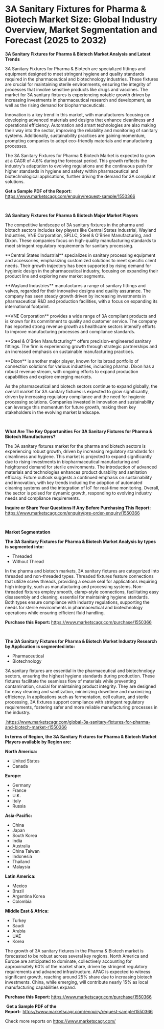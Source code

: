 <p><h1>3A Sanitary Fixtures for Pharma & Biotech Market Size: Global Industry Overview, Market Segmentation and Forecast (2025 to 2032)</h1></p><p><strong>3A Sanitary Fixtures for Pharma & Biotech Market Analysis and Latest Trends</strong></p>
<p><p>3A Sanitary Fixtures for Pharma & Biotech are specialized fittings and equipment designed to meet stringent hygiene and quality standards required in the pharmaceutical and biotechnology industries. These fixtures are crucial for maintaining sterile environments, ensuring the integrity of processes that involve sensitive products like drugs and vaccines. The market for 3A sanitary fixtures is experiencing notable growth driven by increasing investments in pharmaceutical research and development, as well as the rising demand for biopharmaceuticals.</p><p>Innovation is a key trend in this market, with manufacturers focusing on developing advanced materials and designs that enhance cleanliness and operational efficiency. Automation and smart technologies are also making their way into the sector, improving the reliability and monitoring of sanitary systems. Additionally, sustainability practices are gaining momentum, prompting companies to adopt eco-friendly materials and manufacturing processes.</p><p>The 3A Sanitary Fixtures for Pharma & Biotech Market is expected to grow at a CAGR of 4.6% during the forecast period. This growth reflects the industry's adaptation to evolving regulations and the continuous push for higher standards in hygiene and safety within pharmaceutical and biotechnological applications, further driving the demand for 3A compliant solutions.</p></p>
<p><strong>Get a Sample PDF of the Report:&nbsp;</strong> <a href="https://www.marketscagr.com/enquiry/request-sample/1550366?utm_campaign=2935&utm_medium=2&utm_source=Github&utm_content=ia&utm_term=11042025&utm_id=3a-sanitary-fixtures-for-pharma-biotech">https://www.marketscagr.com/enquiry/request-sample/1550366</a></p>
<p>&nbsp;</p>
<p><strong>3A Sanitary Fixtures for Pharma & Biotech Major Market Players</strong></p>
<p><p>The competitive landscape of 3A sanitary fixtures in the pharma and biotech sectors includes key players like Central States Industrial, Wayland Industries, VNE Corporation, SPLLC, Steel & O'Brien Manufacturing, and Dixon. These companies focus on high-quality manufacturing standards to meet stringent regulatory requirements for sanitary processing.</p><p>**Central States Industrial** specializes in sanitary processing equipment and accessories, emphasizing customized solutions to meet specific client needs. Their growth trajectory has been supported by rising demand for hygienic design in the pharmaceutical industry, focusing on expanding their product line and exploring new market segments.</p><p>**Wayland Industries** manufactures a range of sanitary fittings and valves, regarded for their innovative designs and quality assurance. The company has seen steady growth driven by increasing investments in pharmaceutical R&D and production facilities, with a focus on expanding its international footprint.</p><p>**VNE Corporation** provides a wide range of 3A compliant products and is known for its commitment to quality and customer service. The company has reported strong revenue growth as healthcare sectors intensify efforts to improve manufacturing processes and compliance standards.</p><p>**Steel & O'Brien Manufacturing** offers precision-engineered sanitary fittings. The firm is experiencing growth through strategic partnerships and an increased emphasis on sustainable manufacturing practices.</p><p>**Dixon** is another major player, known for its broad portfolio of connection solutions for various industries, including pharma. Dixon has a robust revenue stream, with ongoing efforts to expand production capabilities and explore emerging markets.</p><p>As the pharmaceutical and biotech sectors continue to expand globally, the overall market for 3A sanitary fixtures is expected to grow significantly, driven by increasing regulatory compliance and the need for hygienic processing solutions. Companies invested in innovation and sustainability can leverage this momentum for future growth, making them key stakeholders in the evolving market landscape.</p></p>
<p>&nbsp;</p>
<p><strong>What Are The Key Opportunities For 3A Sanitary Fixtures for Pharma & Biotech Manufacturers?</strong></p>
<p><p>The 3A sanitary fixtures market for the pharma and biotech sectors is experiencing robust growth, driven by increasing regulatory standards for cleanliness and hygiene. This market is projected to expand significantly due to rising investments in biopharmaceutical manufacturing and heightened demand for sterile environments. The introduction of advanced materials and technologies enhances product durability and sanitation efficacy. Future outlook suggests a continued emphasis on sustainability and innovation, with key trends including the adoption of automated cleaning systems and the integration of IoT for real-time monitoring. Overall, the sector is poised for dynamic growth, responding to evolving industry needs and compliance requirements.</p></p>
<p><strong>Inquire or Share Your Questions If Any Before Purchasing This Report:</strong> <a href="https://www.marketscagr.com/enquiry/pre-order-enquiry/1550366?utm_campaign=2935&utm_medium=2&utm_source=Github&utm_content=ia&utm_term=11042025&utm_id=3a-sanitary-fixtures-for-pharma-biotech">https://www.marketscagr.com/enquiry/pre-order-enquiry/1550366</a></p>
<p>&nbsp;</p>
<p><strong>Market Segmentation</strong></p>
<p><strong>The 3A Sanitary Fixtures for Pharma & Biotech Market Analysis by types is segmented into:</strong></p>
<p><ul><li>Threaded</li><li>Without Thread</li></ul></p>
<p><p>In the pharma and biotech markets, 3A sanitary fixtures are categorized into threaded and non-threaded types. Threaded fixtures feature connections that utilize screw threads, providing a secure seal for applications requiring high integrity, such as manufacturing and processing systems. Non-threaded fixtures employ smooth, clamp-style connections, facilitating easy disassembly and cleaning, essential for maintaining hygiene standards. Both types ensure compliance with industry regulations, supporting the needs for sterile environments in pharmaceutical and biotechnology operations while ensuring efficient fluid handling.</p></p>
<p><strong>Purchase this Report:&nbsp;</strong><a href="https://www.marketscagr.com/purchase/1550366?utm_campaign=2935&utm_medium=2&utm_source=Github&utm_content=ia&utm_term=11042025&utm_id=3a-sanitary-fixtures-for-pharma-biotech">https://www.marketscagr.com/purchase/1550366</a></p>
<p>&nbsp;</p>
<p><strong>The 3A Sanitary Fixtures for Pharma & Biotech Market Industry Research by Application is segmented into:</strong></p>
<p><ul><li>Pharmaceutical</li><li>Biotechnology</li></ul></p>
<p><p>3A sanitary fixtures are essential in the pharmaceutical and biotechnology sectors, ensuring the highest hygiene standards during production. These fixtures facilitate the seamless flow of materials while preventing contamination, crucial for maintaining product integrity. They are designed for easy cleaning and sanitization, minimizing downtime and maximizing efficiency. In applications such as fermentation, cell culture, and sterile processing, 3A fixtures support compliance with stringent regulatory requirements, fostering safer and more reliable manufacturing processes in the industry.</p></p>
<p><a href="https://www.marketscagr.com/global-3a-sanitary-fixtures-for-pharma-and-biotech-market-r1550366?utm_campaign=2935&utm_medium=2&utm_source=Github&utm_content=ia&utm_term=11042025&utm_id=3a-sanitary-fixtures-for-pharma-biotech">&nbsp;https://www.marketscagr.com/global-3a-sanitary-fixtures-for-pharma-and-biotech-market-r1550366</a></p>
<p><strong>In terms of Region, the 3A Sanitary Fixtures for Pharma & Biotech Market Players available by Region are:</strong></p>
<p>
    <p> <strong> North America: </strong>
        <ul>
            <li>United States</li>
            <li>Canada</li>
        </ul>
        </p> 
    <p> <strong> Europe: </strong>
        <ul>
            <li>Germany</li>
            <li>France</li>
            <li>U.K.</li>
            <li>Italy</li>
            <li>Russia</li>
        </ul>
        </p> 
    <p> <strong> Asia-Pacific: </strong>
        <ul>
            <li>China</li>
            <li>Japan</li>
            <li>South Korea</li>
            <li>India</li>
            <li>Australia</li>
            <li>China Taiwan</li>
            <li>Indonesia</li>
            <li>Thailand</li>
            <li>Malaysia</li>
        </ul>
        </p> 
    <p> <strong> Latin America: </strong>
        <ul>
            <li>Mexico</li>
            <li>Brazil</li>
            <li>Argentina Korea</li>
            <li>Colombia</li>
        </ul>
        </p> 
    <p> <strong> Middle East & Africa: </strong>
        <ul>
            <li>Turkey</li>
            <li>Saudi</li>
            <li>Arabia</li>
            <li>UAE</li>
            <li>Korea</li>
        </ul>
    </p>
    </p>
<p><p>The growth of 3A sanitary fixtures in the Pharma & Biotech market is forecasted to be robust across several key regions. North America and Europe are anticipated to dominate, collectively accounting for approximately 60% of the market share, driven by stringent regulatory requirements and advanced infrastructure. APAC is expected to witness significant growth, reaching around 25% share due to increasing biotech investments. China, while emerging, will contribute nearly 15% as local manufacturing capabilities expand.</p></p>
<p><strong>Purchase this Report: </strong><a href="https://www.marketscagr.com/purchase/1550366?utm_campaign=2935&utm_medium=2&utm_source=Github&utm_content=ia&utm_term=11042025&utm_id=3a-sanitary-fixtures-for-pharma-biotech">https://www.marketscagr.com/purchase/1550366</a></p>
<p>&nbsp;<strong>Get a Sample PDF of the Report:&nbsp;&nbsp;</strong><a href="https://www.marketscagr.com/enquiry/request-sample/1550366?utm_campaign=2935&utm_medium=2&utm_source=Github&utm_content=ia&utm_term=11042025&utm_id=3a-sanitary-fixtures-for-pharma-biotech">https://www.marketscagr.com/enquiry/request-sample/1550366</a></p>
<p><strong></strong></p>
<p>Check more reports on <a href="https://www.marketscagr.com/?utm_campaign=2935&utm_medium=2&utm_source=Github&utm_content=ia&utm_term=11042025&utm_id=3a-sanitary-fixtures-for-pharma-biotech">https://www.marketscagr.com/</a></p>